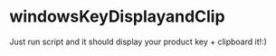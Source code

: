 # windowsKeyDisplayandClip

Just run script and it should display your product key + clipboard it!:)
